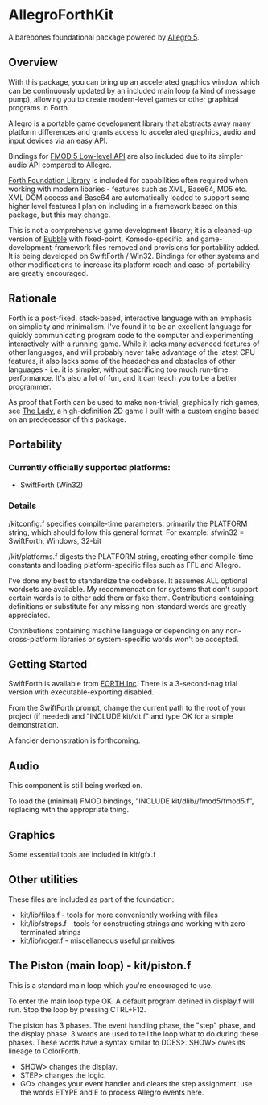 # AllegroForthKit

A barebones foundational package powered by [Allegro 5](http://liballeg.org/).

## Overview

With this package, you can bring up an accelerated graphics window which can be continuously updated by an included main loop (a kind of message pump), allowing you to create modern-level games or other graphical programs in Forth.

Allegro is a portable game development library that abstracts away many platform differences and grants access to accelerated graphics, audio and input devices via an easy API.

Bindings for [FMOD 5 Low-level API](http://www.fmod.org/documentation/#content/generated/lowlevel_api.html) are also included due to its simpler audio API compared to Allegro.

[Forth Foundation Library](http://soton.mpeforth.com/flag/ffl/index.html) is included for capabilities often required when working with modern libaries - features such as XML, Base64, MD5 etc.  XML DOM access and Base64 are automatically loaded to support some higher level features I plan on including in a framework based on this package, but this may change.

This is not a comprehensive game development library; it is a cleaned-up version of [Bubble](http://github.com/rogerlevy/bubble/) with fixed-point, Komodo-specific, and game-development-framework files removed and provisions for portability added.  It is being developed on SwiftForth / Win32.  Bindings for other systems and other modifications to increase its platform reach and ease-of-portability are greatly encouraged.

## Rationale

Forth is a post-fixed, stack-based, interactive language with an emphasis on simplicity and minimalism.   I've found it to be an excellent language for quickly communicating program code to the computer and experimenting interactively with a running game.  While it lacks many advanced features of other languages, and will probably never take advantage of the latest CPU features, it also lacks some of the headaches and obstacles of other languages - i.e. it is simpler, without sacrificing too much run-time performance.  It's also a lot of fun, and it can teach you to be a better programmer.

As proof that Forth can be used to make non-trivial, graphically rich games, see [The Lady](http://store.steampowered.com/app/341060/The_Lady/), a high-definition 2D game I built with a custom engine based on an predecessor of this package.

## Portability

### Currently officially supported platforms:

- SwiftForth (Win32)

### Details

/kitconfig.f specifies compile-time parameters, primarily the PLATFORM string, which should follow this general format:
    <systemcode><oscode><archbits>
    For example: sfwin32 = SwiftForth, Windows, 32-bit

/kit/platforms.f digests the PLATFORM string, creating other compile-time constants and loading platform-specific files such as FFL and Allegro.

I've done my best to standardize the codebase.  It assumes ALL optional wordsets are available.  My recommendation for systems that don't support certain words is to either add them or fake them.  Contributions containing definitions or substitute for any missing non-standard words are greatly appreciated.

Contributions containing machine language or depending on any non-cross-platform libraries or system-specific words won't be accepted.

## Getting Started

SwiftForth is available from [FORTH Inc](www.forth.com).  There is a 3-second-nag trial version with executable-exporting disabled.

From the SwiftForth prompt, change the current path to the root of your project (if needed) and "INCLUDE kit/kit.f" and type OK for a simple demonstration.

A fancier demonstration is forthcoming.

## Audio

This component is still being worked on.

To load the (minimal) FMOD bindings, "INCLUDE kit/dlib/<PLATFORM>/fmod5/fmod5.f", replacing <PLATFORM> with the appropriate thing.

## Graphics

Some essential tools are included in kit/gfx.f

## Other utilities

These files are included as part of the foundation:

- kit/lib/files.f - tools for more conveniently working with files
- kit/lib/strops.f - tools for constructing strings and working with zero-terminated strings
- kit/lib/roger.f - miscellaneous useful primitives

## The Piston (main loop) - kit/piston.f

This is a standard main loop which you're encouraged to use.

To enter the main loop type OK.  A default program defined in display.f will run.  Stop the loop by pressing CTRL+F12.

The piston has 3 phases.  The event handling phase, the "step" phase, and the display phase.  3 words are used to tell the loop what to do during these phases.  These words have a syntax similar to DOES>.  SHOW> owes its lineage to ColorForth.

- SHOW> changes the display.
- STEP> changes the logic.
- GO> changes your event handler and clears the step assignment.  use the words ETYPE and E to process Allegro events here.
